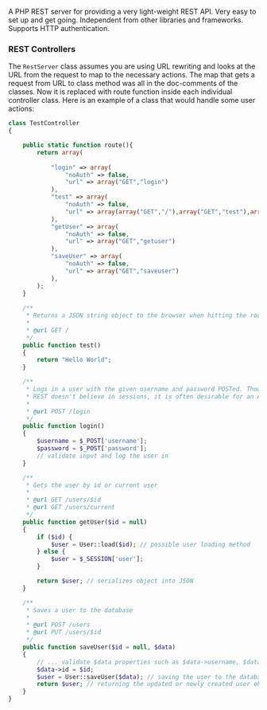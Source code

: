 A PHP REST server for providing a very light-weight REST API. Very easy to set up and get going. Independent from other libraries and frameworks. Supports HTTP authentication.

### REST Controllers

The `RestServer` class assumes you are using URL rewriting and looks at the URL from the
request to map to the necessary actions. The map that gets a request from URL to class
method was all in the doc-comments of the classes. Now it is replaced with route function inside each individual controller class. Here is an example of a class that
would handle some user actions:

```php
class TestController
{

	public static function route(){
		return array(
			
			"login" => array(
				"noAuth" => false,
				"url" => array("GET","login")
			),
			"test" => array(
				"noAuth" => false,
				"url" => array(array("GET","/"),array("GET","test"),array("GET","test2")),
			),
			"getUser" => array(
				"noAuth" => false,
				"url" => array("GET","getuser")
			),
			"saveUser" => array(
				"noAuth" => false,
				"url" => array("GET","saveuser")
			),
		);
	}
	
    /**
     * Returns a JSON string object to the browser when hitting the root of the domain
     *
     * @url GET /
     */
    public function test()
    {
        return "Hello World";
    }

    /**
     * Logs in a user with the given username and password POSTed. Though true
     * REST doesn't believe in sessions, it is often desirable for an AJAX server.
     *
     * @url POST /login
     */
    public function login()
    {
        $username = $_POST['username'];
        $password = $_POST['password'];
        // validate input and log the user in
    }

    /**
     * Gets the user by id or current user
     *
     * @url GET /users/$id
     * @url GET /users/current
     */
    public function getUser($id = null)
    {
        if ($id) {
            $user = User::load($id); // possible user loading method
        } else {
            $user = $_SESSION['user'];
        }

        return $user; // serializes object into JSON
    }

    /**
     * Saves a user to the database
     *
     * @url POST /users
     * @url PUT /users/$id
     */
    public function saveUser($id = null, $data)
    {
        // ... validate $data properties such as $data->username, $data->firstName, etc.
        $data->id = $id;
        $user = User::saveUser($data); // saving the user to the database
        return $user; // returning the updated or newly created user object
    }
}
```